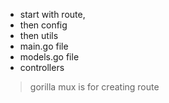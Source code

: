- start with route, 
- then config
- then utils
- main.go file
- models.go file
- controllers


>gorilla mux is for creating route